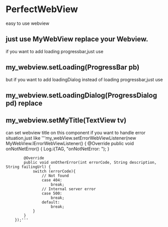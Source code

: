  
# PerfectWebView
easy to use webview

## just use MyWebView replace your Webview. 
if you want to add loading progressbar,just use 
## my_webview.setLoading(ProgressBar pb)
but if you want to add loadingDialog instead of loading progressbar,just use 
## my_webview.setLoadingDialog(ProgressDialog pd)  replace
## my_webview.setMyTitle(TextView tv)
can set webview title on this component
if you want to handle error situation,just like 
'''my_webView.setErrorWebViewListener(new MyWebView.IErrorWebViewListener() {
            @Override
            public void onNotNetError() {
                Log.i(TAG, "onNotNetError: ");
            }

            @Override
            public void onOtherError(int errorCode, String description, String failingUrl) {
                switch (errorCode){
                    // Not found
                    case 404:
                        break;
                    // Internal server error
                    case 500:
                        break;
                    default:
                        break;
                }
            }
        });'''

